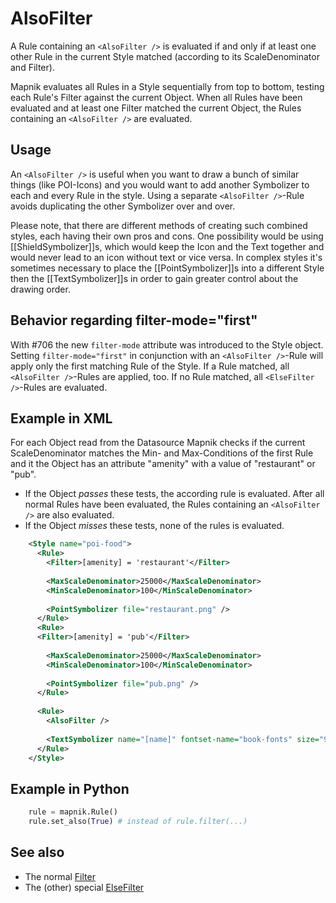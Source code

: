 <!-- Name: AlsoFilter -->
<!-- Version: 4 -->
<!-- Last-Modified: 2011/08/30 00:55:41 -->
<!-- Author: MaZderMind -->
# AlsoFilter

A Rule containing an `<AlsoFilter />` is evaluated if and only if at least one other Rule in the current Style matched (according to its ScaleDenominator and Filter).

Mapnik evaluates all Rules in a Style sequentially from top to bottom, testing each Rule's Filter against the current Object. When all Rules have been evaluated and at least one Filter matched the current Object, the Rules containing an `<AlsoFilter />` are evaluated.

## Usage

An `<AlsoFilter />` is useful when you want to draw a bunch of similar things (like POI-Icons) and you would want to add another Symbolizer to each and every Rule in the style. Using a separate `<AlsoFilter />`-Rule avoids duplicating the other Symbolizer over and over.

Please note, that there are different methods of creating such combined styles, each having their own pros and cons. One possibility would be using [[ShieldSymbolizer]]s, which would keep the Icon and the Text together and would never lead to an icon without text or vice versa. In complex styles it's sometimes necessary to place the [[PointSymbolizer]]s into a different Style then the [[TextSymbolizer]]s in order to gain greater control about the drawing order.

## Behavior regarding filter-mode="first"

With #706 the new `filter-mode` attribute was introduced to the Style object. Setting `filter-mode="first"` in conjunction with an `<AlsoFilter />`-Rule will apply only the first matching Rule of the Style. If a Rule matched, all `<AlsoFilter />`-Rules are applied, too. If no Rule matched, all `<ElseFilter />`-Rules are evaluated.

## Example in XML

For each Object read from the Datasource Mapnik checks if the current ScaleDenominator matches the Min- and Max-Conditions of the first Rule and it the Object has an attribute "amenity" with a value of "restaurant" or "pub".

* If the Object _passes_ these tests, the according rule is evaluated. After all normal Rules have been evaluated, the Rules containing an `<AlsoFilter />` are also evaluated.
* If the Object _misses_ these tests, none of the rules is evaluated.

```xml
    <Style name="poi-food">
      <Rule>
        <Filter>[amenity] = 'restaurant'</Filter>
        
        <MaxScaleDenominator>25000</MaxScaleDenominator>
        <MinScaleDenominator>100</MinScaleDenominator>
        
        <PointSymbolizer file="restaurant.png" />
      </Rule>
      <Rule>
      <Filter>[amenity] = 'pub'</Filter>
        
        <MaxScaleDenominator>25000</MaxScaleDenominator>
        <MinScaleDenominator>100</MinScaleDenominator>
        
        <PointSymbolizer file="pub.png" />
      </Rule>
      
      <Rule>
        <AlsoFilter />
        
        <TextSymbolizer name="[name]" fontset-name="book-fonts" size="9" fill="black" dy="9" halo-radius="1" wrap-width="0" />
      </Rule>
    </Style>
```

## Example in Python

```python
    rule = mapnik.Rule()
    rule.set_also(True) # instead of rule.filter(...)
```

## See also

* The normal [Filter](https://github.com/mapnik/mapnik/wiki/Filter)
* The (other) special [ElseFilter](https://github.com/mapnik/mapnik/wiki/ElseFilter)
